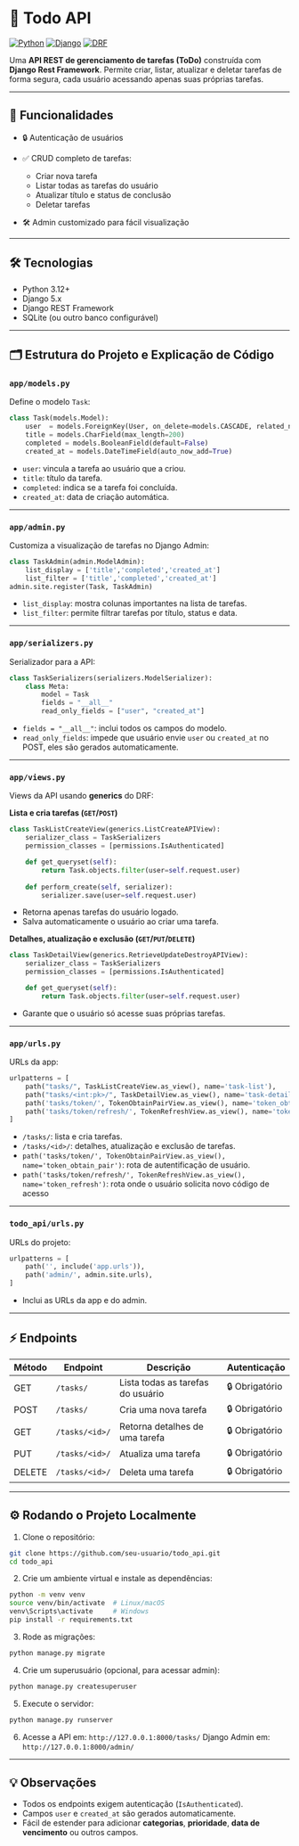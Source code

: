 # 📝 Todo API

[![Python](https://img.shields.io/badge/Python-3.12+-blue)](https://www.python.org/)
[![Django](https://img.shields.io/badge/Django-5.x-green)](https://www.djangoproject.com/)
[![DRF](https://img.shields.io/badge/DRF-3.20+-orange)](https://www.django-rest-framework.org/)

Uma **API REST de gerenciamento de tarefas (ToDo)** construída com **Django Rest Framework**. Permite criar, listar, atualizar e deletar tarefas de forma segura, cada usuário acessando apenas suas próprias tarefas.

---

## 🚀 Funcionalidades

* 🔒 Autenticação de usuários
* ✅ CRUD completo de tarefas:

  * Criar nova tarefa
  * Listar todas as tarefas do usuário
  * Atualizar título e status de conclusão
  * Deletar tarefas
* 🛠 Admin customizado para fácil visualização

---

## 🛠 Tecnologias

* Python 3.12+
* Django 5.x
* Django REST Framework
* SQLite (ou outro banco configurável)

---

## 🗂 Estrutura do Projeto e Explicação de Código

### `app/models.py`

Define o modelo `Task`:

```python
class Task(models.Model):
    user  = models.ForeignKey(User, on_delete=models.CASCADE, related_name='tasks')
    title = models.CharField(max_length=200)
    completed = models.BooleanField(default=False)
    created_at = models.DateTimeField(auto_now_add=True)
```

* `user`: vincula a tarefa ao usuário que a criou.
* `title`: título da tarefa.
* `completed`: indica se a tarefa foi concluída.
* `created_at`: data de criação automática.

---

### `app/admin.py`

Customiza a visualização de tarefas no Django Admin:

```python
class TaskAdmin(admin.ModelAdmin):
    list_display = ['title','completed','created_at']
    list_filter = ['title','completed','created_at']
admin.site.register(Task, TaskAdmin)
```

* `list_display`: mostra colunas importantes na lista de tarefas.
* `list_filter`: permite filtrar tarefas por título, status e data.

---

### `app/serializers.py`

Serializador para a API:

```python
class TaskSerializers(serializers.ModelSerializer):
    class Meta:
        model = Task
        fields = "__all__"
        read_only_fields = ["user", "created_at"]
```

* `fields = "__all__"`: inclui todos os campos do modelo.
* `read_only_fields`: impede que usuário envie `user` ou `created_at` no POST, eles são gerados automaticamente.

---

### `app/views.py`

Views da API usando **generics** do DRF:

**Lista e cria tarefas (`GET`/`POST`)**

```python
class TaskListCreateView(generics.ListCreateAPIView):
    serializer_class = TaskSerializers
    permission_classes = [permissions.IsAuthenticated]    

    def get_queryset(self):
        return Task.objects.filter(user=self.request.user)
    
    def perform_create(self, serializer):
        serializer.save(user=self.request.user)
```

* Retorna apenas tarefas do usuário logado.
* Salva automaticamente o usuário ao criar uma tarefa.

**Detalhes, atualização e exclusão (`GET`/`PUT`/`DELETE`)**

```python
class TaskDetailView(generics.RetrieveUpdateDestroyAPIView):
    serializer_class = TaskSerializers
    permission_classes = [permissions.IsAuthenticated]

    def get_queryset(self):
        return Task.objects.filter(user=self.request.user)
```

* Garante que o usuário só acesse suas próprias tarefas.

---

### `app/urls.py`

URLs da app:

```python
urlpatterns = [
    path("tasks/", TaskListCreateView.as_view(), name='task-list'),
    path("tasks/<int:pk>/", TaskDetailView.as_view(), name='task-detail'),
    path('tasks/token/', TokenObtainPairView.as_view(), name='token_obtain_pair'),
    path('tasks/token/refresh/', TokenRefreshView.as_view(), name='token_refresh'),
]
```

* `/tasks/`: lista e cria tarefas.
* `/tasks/<id>/`: detalhes, atualização e exclusão de tarefas.
* `path('tasks/token/', TokenObtainPairView.as_view(), name='token_obtain_pair')`: rota de autentificação de usuário.
* `path('tasks/token/refresh/', TokenRefreshView.as_view(), name='token_refresh')`: rota onde o usuário solicita novo código de acesso

---

### `todo_api/urls.py`

URLs do projeto:

```python
urlpatterns = [
    path('', include('app.urls')),
    path('admin/', admin.site.urls),
]
```

* Inclui as URLs da app e do admin.

---

## ⚡ Endpoints

| Método | Endpoint       | Descrição                         | Autenticação   |
| ------ | -------------- | --------------------------------- | -------------- |
| GET    | `/tasks/`      | Lista todas as tarefas do usuário | 🔒 Obrigatório |
| POST   | `/tasks/`      | Cria uma nova tarefa              | 🔒 Obrigatório |
| GET    | `/tasks/<id>/` | Retorna detalhes de uma tarefa    | 🔒 Obrigatório |
| PUT    | `/tasks/<id>/` | Atualiza uma tarefa               | 🔒 Obrigatório |
| DELETE | `/tasks/<id>/` | Deleta uma tarefa                 | 🔒 Obrigatório |

---

## ⚙️ Rodando o Projeto Localmente

1. Clone o repositório:

```bash
git clone https://github.com/seu-usuario/todo_api.git
cd todo_api
```

2. Crie um ambiente virtual e instale as dependências:

```bash
python -m venv venv
source venv/bin/activate  # Linux/macOS
venv\Scripts\activate     # Windows
pip install -r requirements.txt
```

3. Rode as migrações:

```bash
python manage.py migrate
```

4. Crie um superusuário (opcional, para acessar admin):

```bash
python manage.py createsuperuser
```

5. Execute o servidor:

```bash
python manage.py runserver
```

6. Acesse a API em: `http://127.0.0.1:8000/tasks/`
   Django Admin em: `http://127.0.0.1:8000/admin/`

---

## 💡 Observações

* Todos os endpoints exigem autenticação (`IsAuthenticated`).
* Campos `user` e `created_at` são gerados automaticamente.
* Fácil de estender para adicionar **categorias**, **prioridade**, **data de vencimento** ou outros campos.




